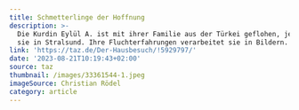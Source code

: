 ```yaml
---
title: Schmetterlinge der Hoffnung
description: >-
  Die Kurdin Eylül A. ist mit ihrer Familie aus der Türkei geflohen, jetzt lebt
  sie in Stralsund. Ihre Fluchterfahrungen verarbeitet sie in Bildern.
link: 'https://taz.de/Der-Hausbesuch/!5929797/'
date: '2023-08-21T10:19:43+02:00'
source: taz
thumbnail: /images/33361544-1.jpeg
imageSource: Christian Rödel
category: article
---
```


